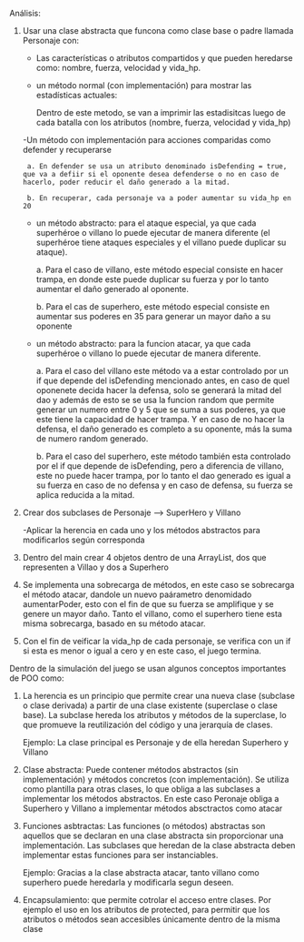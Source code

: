Análisis:


1. Usar una clase abstracta que funcona como clase base o padre llamada Personaje con: 

    - Las características o atributos compartidos y que pueden heredarse como: nombre, fuerza, velocidad y vida_hp.

    - un método normal (con implementación) para mostrar las estadísticas actuales:

        Dentro de este metodo, se van a imprimir las estadisitcas luego de cada batalla con los atributos (nombre, fuerza, velocidad y vida_hp)

    -Un método con implementación para acciones comparidas como defender y recuperarse

        a. En defender se usa un atributo denominado isDefending = true, que va a defiir si el oponente desea defenderse o no en caso de hacerlo, poder reducir el daño generado a la mitad.

        b. En recuperar, cada personaje va a poder aumentar su vida_hp en 20


    - un método abstracto: para el ataque especial, ya que cada superhéroe o villano lo puede ejecutar de manera diferente (el superhéroe tiene ataques especiales y el villano puede duplicar su ataque).

        a. Para el caso de villano, este método especial consiste en hacer trampa, en donde este puede duplicar su fuerza y por lo tanto aumentar el daño generado al oponente.

        b. Para el cas de superhero, este método especial consiste en aumentar sus poderes en 35 para generar un mayor daño a su oponente

    - un método abstracto: para la funcion atacar, ya que cada superhéroe o villano lo puede ejecutar de manera diferente.

        a. Para el caso del villano este método va a estar controlado por un if que depende del isDefending  mencionado antes, en caso de quel oponenete decida hacer la defensa, solo se generará la mitad del dao y además de esto se se usa la funcion random que permite generar un  numero entre 0 y 5 que se suma a sus poderes, ya que este tiene la capacidad de hacer trampa. Y en caso de no hacer la defensa, el daño generado es completo a su oponente, más la suma de numero random generado.

        b. Para el caso del superhero, este método también esta controlado por el if que depende de isDefending, pero a diferencia de villano, este no puede hacer trampa, por lo tanto el dao generado es igual a su fuerza en caso de no defensa y en caso de defensa, su fuerza se aplica reducida a la mitad.


2. Crear dos subclases de Personaje --> SuperHero y Villano

    -Aplicar la herencia en cada uno y los métodos abstractos para modificarlos según corresponda 

3. Dentro del main crear 4 objetos dentro de una ArrayList, dos que representen a Villao y dos a Superhero

4. Se implementa una sobrecarga de métodos, en este caso se sobrecarga el método atacar, dandole un nuevo paárametro denomidado aumentarPoder, esto con el fin de que su fuerza se amplifique y se genere un mayor daño. Tanto el villano, como el superhero tiene esta misma sobrecarga, basado en su método atacar.

5. Con el fin de veificar la vida_hp de cada personaje, se verifica con un if si esta es menor o igual a cero y en este caso, el juego termina.


Dentro de la simulación del juego se usan algunos conceptos importantes de POO como:

1. La herencia es un principio que permite crear una nueva clase (subclase o clase derivada) a partir de una clase existente (superclase o clase base). La subclase hereda los atributos y métodos de la superclase, lo que promueve la reutilización del código y una jerarquía de clases.

    Ejemplo: La clase principal es Personaje y de ella heredan Superhero y Villano

2. Clase abstracta: Puede contener métodos abstractos (sin implementación) y métodos concretos (con implementación). Se utiliza como plantilla para otras clases, lo que obliga a las subclases a implementar los métodos abstractos. En este caso Peronaje obliga a Superhero y Villano a implementar métodos absctractos como atacar

3. Funciones asbtractas: Las funciones (o métodos) abstractas son aquellos que se declaran en una clase abstracta sin proporcionar una implementación. Las subclases que heredan de la clase abstracta deben implementar estas funciones para ser instanciables.

    Ejemplo: Gracias a la clase abstracta atacar, tanto villano como superhero puede heredarla y modificarla segun deseen.

4. Encapsulamiento: que permite cotrolar el acceso entre clases. Por ejemplo el uso en los atributos de protected, para permitir que los atributos o métodos sean accesibles únicamente dentro de la misma clase


